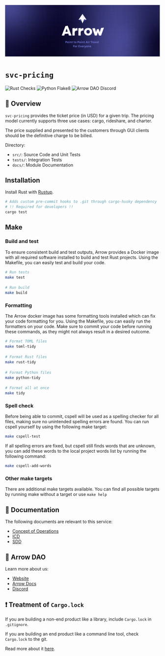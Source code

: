 ![Arrow Banner](https://github.com/Arrow-air/.github/raw/main/profile/assets/arrow_v2_twitter-banner_neu.png)

# `svc-pricing`
![Rust Checks](https://github.com/arrow-air/svc-pricing/actions/workflows/rust_ci.yml/badge.svg?branch=main)
![Python Flake8](https://github.com/arrow-air/svc-pricing/actions/workflows/python_ci.yml/badge.svg?branch=main)
![Arrow DAO Discord](https://img.shields.io/discord/853833144037277726?style=plastic)

## :telescope: Overview

`svc-pricing` provides the ticket price (in USD) for a given trip. The pricing model currently supports three use cases: cargo, rideshare, and charter.

The price supplied and presented to the customers through GUI clients should be the definitive charge to be billed.

Directory:
- `src/`: Source Code and Unit Tests
- `tests/`: Integration Tests
- `docs/`: Module Documentation

## Installation

Install Rust with [Rustup](https://www.rust-lang.org/tools/install).

```bash
# Adds custom pre-commit hooks to .git through cargo-husky dependency
# !! Required for developers !!
cargo test
```

## Make

### Build and test

To ensure consistent build and test outputs, Arrow provides a Docker image with all required software installed to build and test Rust projects.
Using the Makefile, you can easily test and build your code.

```bash
# Run tests
make test

# Run build
make build
```

### Formatting

The Arrow docker image has some formatting tools installed which can fix your code formatting for you.
Using the Makefile, you can easily run the formatters on your code.
Make sure to commit your code before running these commands, as they might not always result in a desired outcome.

```bash
# Format TOML files
make toml-tidy

# Format Rust files
make rust-tidy

# Format Python files
make python-tidy

# Format all at once
make tidy
```

### Spell check

Before being able to commit, cspell will be used as a spelling checker for all files, making sure no unintended spelling errors are found.
You can run cspell yourself by using the following make target:
```bash
make cspell-test
```

If all spelling errors are fixed, but cspell still finds words that are unknown, you can add these words to the local project words list by running the following command:
```bash
make cspell-add-words
```

### Other make targets

There are additional make targets available. You can find all possible targets by running make without a target or use `make help`

## :scroll: Documentation
The following documents are relevant to this service:
- [Concept of Operations](./docs/conops.md)
- [ICD](./docs/icd.md)
- [SDD](./docs/sdd.md)

## :busts_in_silhouette: Arrow DAO
Learn more about us:
- [Website](https://www.arrowair.com/)
- [Arrow Docs](https://www.arrowair.com/docs/intro)
- [Discord](https://discord.com/invite/arrow)

## :exclamation: Treatment of `Cargo.lock`
If you are building a non-end product like a library, include `Cargo.lock` in `.gitignore`.

If you are building an end product like a command line tool, check `Cargo.lock` to the git. 

Read more about it [here](https://doc.rust-lang.org/cargo/guide/cargo-toml-vs-cargo-lock.html).
